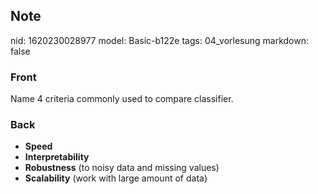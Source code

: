 ## Note
nid: 1620230028977
model: Basic-b122e
tags: 04_vorlesung
markdown: false

### Front
Name 4 criteria commonly used to compare classifier.

### Back
<div>
  <div>
    <ul>
      <li><strong>Speed</strong>
      <li><strong>Interpretability</strong>
      <li><strong>Robustness</strong> (to noisy data and missing
      values)
      <li><strong>Scalability</strong> (work with large amount of
      data)
    </ul>
  </div>
</div>
